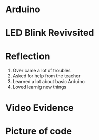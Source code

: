 # Arduino

# LED Blink Revivsited
# Reflection
1. Over came a lot of troubles
2. Asked for help from the teacher
3. Learned a lot about basic Arduino
4. Loved learnig new things
#  Video Evidence
# Picture of code

